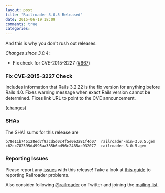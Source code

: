 ```yaml
---
layout: post
title: "Railroader 3.0.5 Released"
date: 2015-06-19 18:09
comments: true
categories: 
---
```


And this is why you don't rush out releases.

*Changes since 3.0.4*:

* Fix check for CVE-2015-3227 ([#667](https://github.com/presidentbeef/railroader/issues/667))

### Fix CVE-2015-3227 Check

Includes information that Rails 3.2.22 is the fix version for anything before Rails 4.0. Fixes warning message when exact Rails version cannot be determined. Fixes link URL to point to the CVE announcement.

([changes](https://github.com/presidentbeef/railroader/pull/668))

### SHAs

The SHA1 sums for this release are

    b78e11b745128ed7f9acd5d0c4f5e0e3a81f4d07  railroader-min-3.0.5.gem
    c62cc782595d4995aa385b6bd96c2485ac932077  railroader-3.0.5.gem

### Reporting Issues

Please report any [issues](https://github.com/presidentbeef/railroader/issues) with this release! Take a look at [this guide](https://github.com/presidentbeef/railroader/wiki/How-to-Report-a-Railroader-Issue) to reporting Railroader problems.

Also consider following [@railroader](https://twitter.com/railroader) on Twitter and joining the [mailing list](http://railroaderscanner.org/contact/). 


